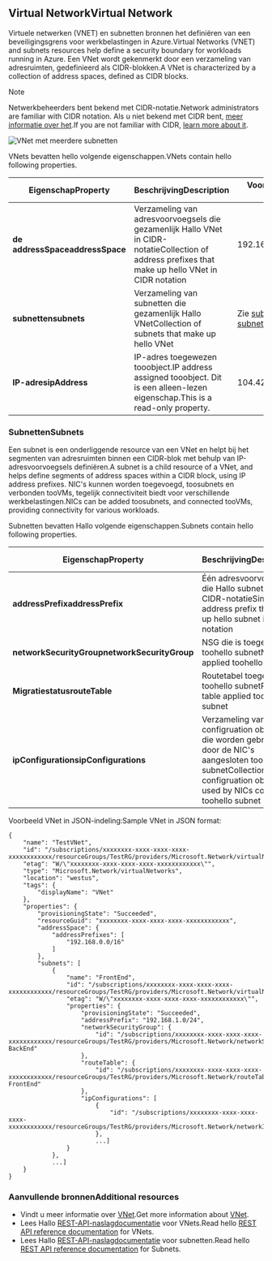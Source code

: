 ## <a name="virtual-network"></a><span data-ttu-id="70a3a-101">Virtual Network</span><span class="sxs-lookup"><span data-stu-id="70a3a-101">Virtual Network</span></span>
<span data-ttu-id="70a3a-102">Virtuele netwerken (VNET) en subnetten bronnen het definiëren van een beveiligingsgrens voor werkbelastingen in Azure.</span><span class="sxs-lookup"><span data-stu-id="70a3a-102">Virtual Networks (VNET) and subnets resources help define a security boundary for workloads running in Azure.</span></span> <span data-ttu-id="70a3a-103">Een VNet wordt gekenmerkt door een verzameling van adresruimten, gedefinieerd als CIDR-blokken.</span><span class="sxs-lookup"><span data-stu-id="70a3a-103">A VNet is characterized by a collection of address spaces, defined as CIDR blocks.</span></span> 

> [!NOTE]
> <span data-ttu-id="70a3a-104">Netwerkbeheerders bent bekend met CIDR-notatie.</span><span class="sxs-lookup"><span data-stu-id="70a3a-104">Network administrators are familiar with CIDR notation.</span></span> <span data-ttu-id="70a3a-105">Als u niet bekend met CIDR bent, [meer informatie over het](http://whatismyipaddress.com/cidr).</span><span class="sxs-lookup"><span data-stu-id="70a3a-105">If you are not familiar with CIDR, [learn more about it](http://whatismyipaddress.com/cidr).</span></span>
> 
> 

![VNet met meerdere subnetten](./media/resource-groups-networking/Figure4.png)

<span data-ttu-id="70a3a-107">VNets bevatten hello volgende eigenschappen.</span><span class="sxs-lookup"><span data-stu-id="70a3a-107">VNets contain hello following properties.</span></span>

| <span data-ttu-id="70a3a-108">Eigenschap</span><span class="sxs-lookup"><span data-stu-id="70a3a-108">Property</span></span> | <span data-ttu-id="70a3a-109">Beschrijving</span><span class="sxs-lookup"><span data-stu-id="70a3a-109">Description</span></span> | <span data-ttu-id="70a3a-110">Voorbeeldwaarden</span><span class="sxs-lookup"><span data-stu-id="70a3a-110">Sample values</span></span> |
| --- | --- | --- |
| <span data-ttu-id="70a3a-111">**de addressSpace**</span><span class="sxs-lookup"><span data-stu-id="70a3a-111">**addressSpace**</span></span> |<span data-ttu-id="70a3a-112">Verzameling van adresvoorvoegsels die gezamenlijk Hallo VNet in CIDR-notatie</span><span class="sxs-lookup"><span data-stu-id="70a3a-112">Collection of address prefixes that make up hello VNet in CIDR notation</span></span> |<span data-ttu-id="70a3a-113">192.168.0.0/16</span><span class="sxs-lookup"><span data-stu-id="70a3a-113">192.168.0.0/16</span></span> |
| <span data-ttu-id="70a3a-114">**subnetten**</span><span class="sxs-lookup"><span data-stu-id="70a3a-114">**subnets**</span></span> |<span data-ttu-id="70a3a-115">Verzameling van subnetten die gezamenlijk Hallo VNet</span><span class="sxs-lookup"><span data-stu-id="70a3a-115">Collection of subnets that make up hello VNet</span></span> |<span data-ttu-id="70a3a-116">Zie [subnetten](#Subnets) hieronder.</span><span class="sxs-lookup"><span data-stu-id="70a3a-116">see [subnets](#Subnets) below.</span></span> |
| <span data-ttu-id="70a3a-117">**IP-adres**</span><span class="sxs-lookup"><span data-stu-id="70a3a-117">**ipAddress**</span></span> |<span data-ttu-id="70a3a-118">IP-adres toegewezen tooobject.</span><span class="sxs-lookup"><span data-stu-id="70a3a-118">IP address assigned tooobject.</span></span> <span data-ttu-id="70a3a-119">Dit is een alleen-lezen eigenschap.</span><span class="sxs-lookup"><span data-stu-id="70a3a-119">This is a read-only property.</span></span> |<span data-ttu-id="70a3a-120">104.42.233.77</span><span class="sxs-lookup"><span data-stu-id="70a3a-120">104.42.233.77</span></span> |

### <a name="subnets"></a><span data-ttu-id="70a3a-121">Subnetten</span><span class="sxs-lookup"><span data-stu-id="70a3a-121">Subnets</span></span>
<span data-ttu-id="70a3a-122">Een subnet is een onderliggende resource van een VNet en helpt bij het segmenten van adresruimten binnen een CIDR-blok met behulp van IP-adresvoorvoegsels definiëren.</span><span class="sxs-lookup"><span data-stu-id="70a3a-122">A subnet is a child resource of a VNet, and helps define segments of address spaces within a CIDR block, using IP address prefixes.</span></span> <span data-ttu-id="70a3a-123">NIC's kunnen worden toegevoegd, toosubnets en verbonden tooVMs, tegelijk connectiviteit biedt voor verschillende werkbelastingen.</span><span class="sxs-lookup"><span data-stu-id="70a3a-123">NICs can be added toosubnets, and connected tooVMs, providing connectivity for various workloads.</span></span>

<span data-ttu-id="70a3a-124">Subnetten bevatten Hallo volgende eigenschappen.</span><span class="sxs-lookup"><span data-stu-id="70a3a-124">Subnets contain hello following properties.</span></span> 

| <span data-ttu-id="70a3a-125">Eigenschap</span><span class="sxs-lookup"><span data-stu-id="70a3a-125">Property</span></span> | <span data-ttu-id="70a3a-126">Beschrijving</span><span class="sxs-lookup"><span data-stu-id="70a3a-126">Description</span></span> | <span data-ttu-id="70a3a-127">Voorbeeldwaarden</span><span class="sxs-lookup"><span data-stu-id="70a3a-127">Sample values</span></span> |
| --- | --- | --- |
| <span data-ttu-id="70a3a-128">**addressPrefix**</span><span class="sxs-lookup"><span data-stu-id="70a3a-128">**addressPrefix**</span></span> |<span data-ttu-id="70a3a-129">Één adresvoorvoegsel die Hallo subnet in CIDR-notatie</span><span class="sxs-lookup"><span data-stu-id="70a3a-129">Single address prefix that make up hello subnet in CIDR notation</span></span> |<span data-ttu-id="70a3a-130">192.168.1.0/24</span><span class="sxs-lookup"><span data-stu-id="70a3a-130">192.168.1.0/24</span></span> |
| <span data-ttu-id="70a3a-131">**networkSecurityGroup**</span><span class="sxs-lookup"><span data-stu-id="70a3a-131">**networkSecurityGroup**</span></span> |<span data-ttu-id="70a3a-132">NSG die is toegepast toohello subnet</span><span class="sxs-lookup"><span data-stu-id="70a3a-132">NSG applied toohello subnet</span></span> |<span data-ttu-id="70a3a-133">Zie [nsg's](#Network-Security-Group)</span><span class="sxs-lookup"><span data-stu-id="70a3a-133">see [NSGs](#Network-Security-Group)</span></span> |
| <span data-ttu-id="70a3a-134">**Migratiestatus**</span><span class="sxs-lookup"><span data-stu-id="70a3a-134">**routeTable**</span></span> |<span data-ttu-id="70a3a-135">Routetabel toegepast toohello subnet</span><span class="sxs-lookup"><span data-stu-id="70a3a-135">Route table applied toohello subnet</span></span> |<span data-ttu-id="70a3a-136">Zie [UDR](#Route-table)</span><span class="sxs-lookup"><span data-stu-id="70a3a-136">see [UDR](#Route-table)</span></span> |
| <span data-ttu-id="70a3a-137">**ipConfigurations**</span><span class="sxs-lookup"><span data-stu-id="70a3a-137">**ipConfigurations**</span></span> |<span data-ttu-id="70a3a-138">Verzameling van IP-configruation objecten die worden gebruikt door de NIC's aangesloten toohello subnet</span><span class="sxs-lookup"><span data-stu-id="70a3a-138">Collection of IP configruation objects used by NICs connected toohello subnet</span></span> |<span data-ttu-id="70a3a-139">Zie [UDR](#Route-table)</span><span class="sxs-lookup"><span data-stu-id="70a3a-139">see [UDR](#Route-table)</span></span> |

<span data-ttu-id="70a3a-140">Voorbeeld VNet in JSON-indeling:</span><span class="sxs-lookup"><span data-stu-id="70a3a-140">Sample VNet in JSON format:</span></span>

    {
        "name": "TestVNet",
        "id": "/subscriptions/xxxxxxxx-xxxx-xxxx-xxxx-xxxxxxxxxxxx/resourceGroups/TestRG/providers/Microsoft.Network/virtualNetworks/TestVNet",
        "etag": "W/\"xxxxxxxx-xxxx-xxxx-xxxx-xxxxxxxxxxxx\"",
        "type": "Microsoft.Network/virtualNetworks",
        "location": "westus",
        "tags": {
            "displayName": "VNet"
        },
        "properties": {
            "provisioningState": "Succeeded",
            "resourceGuid": "xxxxxxxx-xxxx-xxxx-xxxx-xxxxxxxxxxxx",
            "addressSpace": {
                "addressPrefixes": [
                    "192.168.0.0/16"
                ]
            },
            "subnets": [
                {
                    "name": "FrontEnd",
                    "id": "/subscriptions/xxxxxxxx-xxxx-xxxx-xxxx-xxxxxxxxxxxx/resourceGroups/TestRG/providers/Microsoft.Network/virtualNetworks/TestVNet/subnets/FrontEnd",
                    "etag": "W/\"xxxxxxxx-xxxx-xxxx-xxxx-xxxxxxxxxxxx\"",
                    "properties": {
                        "provisioningState": "Succeeded",
                        "addressPrefix": "192.168.1.0/24",
                        "networkSecurityGroup": {
                            "id": "/subscriptions/xxxxxxxx-xxxx-xxxx-xxxx-xxxxxxxxxxxx/resourceGroups/TestRG/providers/Microsoft.Network/networkSecurityGroups/NSG-BackEnd"
                        },
                        "routeTable": {
                            "id": "/subscriptions/xxxxxxxx-xxxx-xxxx-xxxx-xxxxxxxxxxxx/resourceGroups/TestRG/providers/Microsoft.Network/routeTables/UDR-FrontEnd"
                        },
                        "ipConfigurations": [
                            {
                                "id": "/subscriptions/xxxxxxxx-xxxx-xxxx-xxxx-xxxxxxxxxxxx/resourceGroups/TestRG/providers/Microsoft.Network/networkInterfaces/NICWEB1/ipConfigurations/ipconfig1"
                            },
                            ...]
                    }
                },
                ...]
        }
    }

### <a name="additional-resources"></a><span data-ttu-id="70a3a-141">Aanvullende bronnen</span><span class="sxs-lookup"><span data-stu-id="70a3a-141">Additional resources</span></span>
* <span data-ttu-id="70a3a-142">Vindt u meer informatie over [VNet](../articles/virtual-network/virtual-networks-overview.md).</span><span class="sxs-lookup"><span data-stu-id="70a3a-142">Get more information about [VNet](../articles/virtual-network/virtual-networks-overview.md).</span></span>
* <span data-ttu-id="70a3a-143">Lees Hallo [REST-API-naslagdocumentatie](https://msdn.microsoft.com/library/azure/mt163650.aspx) voor VNets.</span><span class="sxs-lookup"><span data-stu-id="70a3a-143">Read hello [REST API reference documentation](https://msdn.microsoft.com/library/azure/mt163650.aspx) for VNets.</span></span>
* <span data-ttu-id="70a3a-144">Lees Hallo [REST-API-naslagdocumentatie](https://msdn.microsoft.com/library/azure/mt163618.aspx) voor subnetten.</span><span class="sxs-lookup"><span data-stu-id="70a3a-144">Read hello [REST API reference documentation](https://msdn.microsoft.com/library/azure/mt163618.aspx) for Subnets.</span></span>

